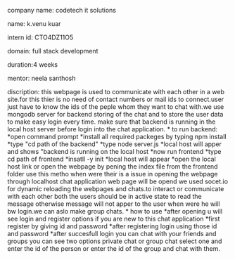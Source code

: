 company name: codetech it solutions

name: k.venu kuar

intern id: CTO4DZ11O5

domain: full stack development

duration:4 weeks

mentor: neela santhosh

discription:   this webpage is used to communicate with each other in a web site.for this thier is no need of contact numbers or mail ids to connect.user just have to know the ids 
               of the peple whom they want to chat with.we use mongodb server for backend storing of the chat and to store the user data to make easy login every time.
               make sure that backend is running in the local host server before login into the chat application.
            * to run backend:
                            *open command prompt 
                            *install all required packeges by typing npm install
                            *type "cd path of the backend"
                            *type node server.js
                            *local host will apper and shows "backend is running on the local host
                            *now run frontend 
                            *type cd path of frontend
                            *insatll -y init
                            *local host will appear
                            *open the local host link or open the webpage by pening the index file from the frontend folder use this metho when were their is a issue in opening the 
                                webpage through localhost
                               chat application web page will be opend
              we used socet.io for dynamic reloading the  webpages and chats.to interact or communicate with each other both the users should be in active state to read the message 
              otherwise message will not apper to the user when were he will bw login.we can aslo make group chats.
            * how to use
                           *after opening u will see login and register options
                                 if you are new to this chat application 
                           *first register by giving id and password
                           *after registering login using those id and password
                           *after succesfull login you can chat with your friends and groups
                                  you can see two options private chat or group chat select one 
                                  and enter the id of the person or enter the id of the group
                                  and chat with them.
                                  
          
